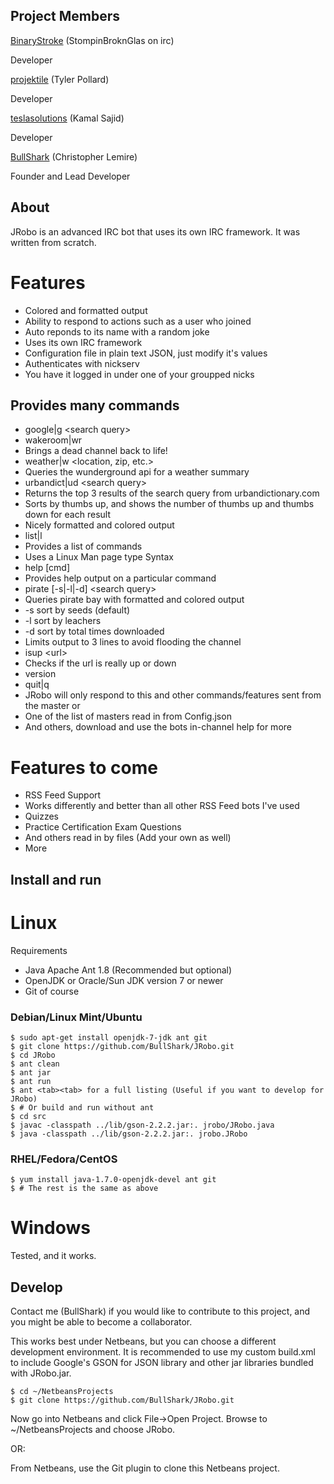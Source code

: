 ## Project Members

[BinaryStroke](https://github.com/BinaryStroke "Developer") (StompinBroknGlas on irc)

Developer


[projektile](https://github.com/projektile "Developer") (Tyler Pollard)

Developer


[teslasolutions](https://github.com/teslasolution "Developer") (Kamal Sajid)

Developer


[BullShark](https://github.com/BullShark "Core Developer") (Christopher Lemire)

Founder and Lead Developer


## About

JRobo is an advanced IRC bot that uses its own IRC framework. It was written from scratch.

# Features
 * Colored and formatted output
 * Ability to respond to actions such as a user who joined
 * Auto reponds to its name with a random joke
 * Uses its own IRC framework
 * Configuration file in plain text JSON, just modify it's values
 * Authenticates with nickserv
  * You have it logged in under one of your groupped nicks
 
## Provides many commands
 * google|g &lt;search query&gt;
 * wakeroom|wr
  * Brings a dead channel back to life!
 * weather|w &lt;location, zip, etc.&gt;
  * Queries the wunderground api for a weather summary
 * urbandict|ud &lt;search query&gt;
  * Returns the top 3 results of the search query from urbandictionary.com
  * Sorts by thumbs up, and shows the number of thumbs up and thumbs down for each result
  * Nicely formatted and colored output
 * list|l
  * Provides a list of commands
  * Uses a Linux Man page type Syntax
 * help [cmd]
  * Provides help output on a particular command
 * pirate [-s|-l|-d] &lt;search query&gt;
  * Queries pirate bay with formatted and colored output
  * -s sort by seeds (default)
  * -l sort by leachers
  * -d sort by total times downloaded
  * Limits output to 3 lines to avoid flooding the channel
 * isup &lt;url&gt;
  * Checks if the url is really up or down
 * version
 * quit|q
  * JRobo will only respond to this and other commands/features sent from the master or
  * One of the list of masters read in from Config.json
 * And others, download and use the bots in-channel help for more

# Features to come
 * RSS Feed Support
  * Works differently and better than all other RSS Feed bots I've used
 * Quizzes
  * Practice Certification Exam Questions
  * And others read in by files (Add your own as well)
 * More

## Install and run

# Linux

Requirements
 * Java Apache Ant 1.8 (Recommended but optional)
 * OpenJDK or Oracle/Sun JDK version 7 or newer
 * Git of course

### Debian/Linux Mint/Ubuntu
    $ sudo apt-get install openjdk-7-jdk ant git
    $ git clone https://github.com/BullShark/JRobo.git
    $ cd JRobo
    $ ant clean
    $ ant jar
    $ ant run
    $ ant <tab><tab> for a full listing (Useful if you want to develop for JRobo)
    $ # Or build and run without ant
    $ cd src
    $ javac -classpath ../lib/gson-2.2.2.jar:. jrobo/JRobo.java
    $ java -classpath ../lib/gson-2.2.2.jar:. jrobo.JRobo

### RHEL/Fedora/CentOS
    $ yum install java-1.7.0-openjdk-devel ant git
    $ # The rest is the same as above

# Windows

Tested, and it works.

## Develop

Contact me (BullShark) if you would like to contribute to this project, and you might be able to become a collaborator.

This works best under Netbeans, but you can choose a different development environment. It is recommended to use my custom build.xml to include Google's GSON for JSON library and other jar libraries bundled with JRobo.jar.

    $ cd ~/NetbeansProjects
    $ git clone https://github.com/BullShark/JRobo.git
    
Now go into Netbeans and click File->Open Project. Browse to ~/NetbeansProjects and choose JRobo.

OR:

From Netbeans, use the Git plugin to clone this Netbeans project.
